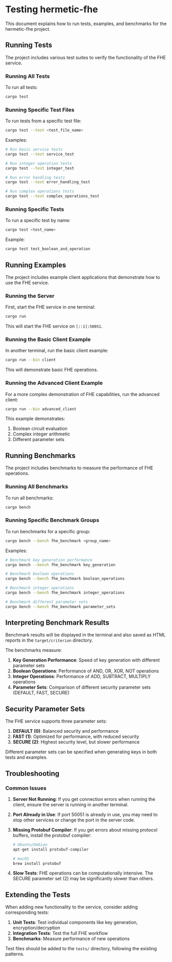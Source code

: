 # Testing hermetic-fhe

This document explains how to run tests, examples, and benchmarks for the hermetic-fhe project.

## Running Tests

The project includes various test suites to verify the functionality of the FHE service.

### Running All Tests

To run all tests:

```bash
cargo test
```

### Running Specific Test Files

To run tests from a specific test file:

```bash
cargo test --test <test_file_name>
```

Examples:

```bash
# Run basic service tests
cargo test --test service_test

# Run integer operation tests
cargo test --test integer_test

# Run error handling tests
cargo test --test error_handling_test

# Run complex operations tests
cargo test --test complex_operations_test
```

### Running Specific Tests

To run a specific test by name:

```bash
cargo test <test_name>
```

Example:

```bash
cargo test test_boolean_and_operation
```

## Running Examples

The project includes example client applications that demonstrate how to use the FHE service.

### Running the Server

First, start the FHE service in one terminal:

```bash
cargo run
```

This will start the FHE service on `[::1]:50051`.

### Running the Basic Client Example

In another terminal, run the basic client example:

```bash
cargo run --bin client
```

This will demonstrate basic FHE operations.

### Running the Advanced Client Example

For a more complex demonstration of FHE capabilities, run the advanced client:

```bash
cargo run --bin advanced_client
```

This example demonstrates:

1. Boolean circuit evaluation
2. Complex integer arithmetic
3. Different parameter sets

## Running Benchmarks

The project includes benchmarks to measure the performance of FHE operations.

### Running All Benchmarks

To run all benchmarks:

```bash
cargo bench
```

### Running Specific Benchmark Groups

To run benchmarks for a specific group:

```bash
cargo bench --bench fhe_benchmark <group_name>
```

Examples:

```bash
# Benchmark key generation performance
cargo bench --bench fhe_benchmark key_generation

# Benchmark boolean operations
cargo bench --bench fhe_benchmark boolean_operations

# Benchmark integer operations
cargo bench --bench fhe_benchmark integer_operations

# Benchmark different parameter sets
cargo bench --bench fhe_benchmark parameter_sets
```

## Interpreting Benchmark Results

Benchmark results will be displayed in the terminal and also saved as HTML reports in the `target/criterion` directory.

The benchmarks measure:

1. **Key Generation Performance**: Speed of key generation with different parameter sets
2. **Boolean Operations**: Performance of AND, OR, XOR, NOT operations
3. **Integer Operations**: Performance of ADD, SUBTRACT, MULTIPLY operations
4. **Parameter Sets**: Comparison of different security parameter sets (DEFAULT, FAST, SECURE)

## Security Parameter Sets

The FHE service supports three parameter sets:

1. **DEFAULT (0)**: Balanced security and performance
2. **FAST (1)**: Optimized for performance, with reduced security
3. **SECURE (2)**: Highest security level, but slower performance

Different parameter sets can be specified when generating keys in both tests and examples.

## Troubleshooting

### Common Issues

1. **Server Not Running**: If you get connection errors when running the client, ensure the server is running in another terminal.

2. **Port Already in Use**: If port 50051 is already in use, you may need to stop other services or change the port in the server code.

3. **Missing Protobuf Compiler**: If you get errors about missing protocol buffers, install the protobuf compiler:
   ```bash
   # Ubuntu/Debian
   apt-get install protobuf-compiler
   
   # macOS
   brew install protobuf
   ```

4. **Slow Tests**: FHE operations can be computationally intensive. The SECURE parameter set (2) may be significantly slower than others.

## Extending the Tests

When adding new functionality to the service, consider adding corresponding tests:

1. **Unit Tests**: Test individual components like key generation, encryption/decryption
2. **Integration Tests**: Test the full FHE workflow
3. **Benchmarks**: Measure performance of new operations

Test files should be added to the `tests/` directory, following the existing patterns. 